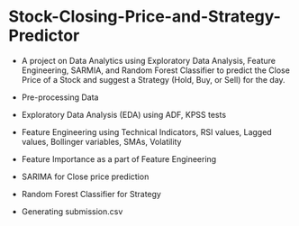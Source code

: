 # Stock-Closing-Price-and-Strategy-Predictor
- A project on Data Analytics using Exploratory Data Analysis, Feature Engineering, SARMIA, and Random Forest Classifier to predict the Close Price of a Stock and suggest a Strategy (Hold, Buy, or Sell) for the day.

- Pre-processing Data
- Exploratory Data Analysis (EDA) using ADF, KPSS tests
- Feature Engineering using Technical Indicators, RSI values, Lagged values, Bollinger variables, SMAs, Volatility
- Feature Importance as a part of Feature Engineering
- SARIMA for Close price prediction
- Random Forest Classifier for Strategy
- Generating submission.csv

